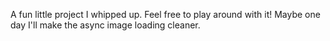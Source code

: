 A fun little project I whipped up. Feel free to play around with it! Maybe one day I'll make the async image loading cleaner.